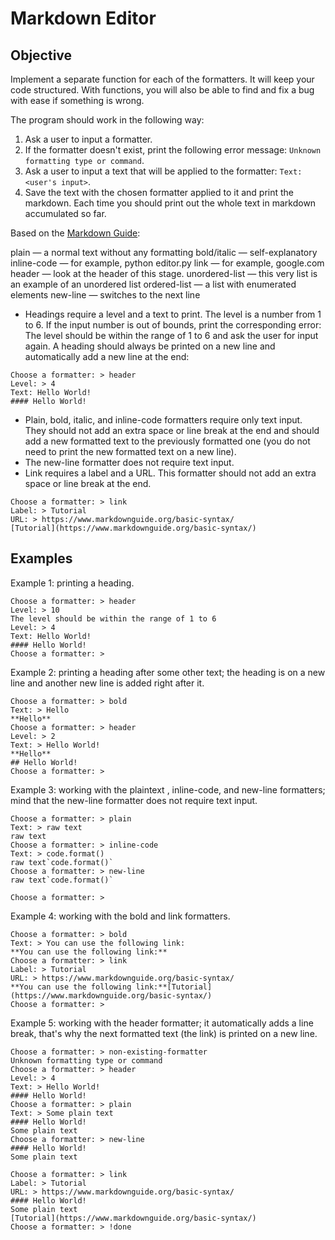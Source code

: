 # Markdown Editor

## Objective

Implement a separate function for each of the formatters. It will keep your code structured. With functions, you will also be able to find and fix a bug with ease if something is wrong.

The program should work in the following way:

1. Ask a user to input a formatter.
2. If the formatter doesn't exist, print the following error message: `Unknown formatting type or command`.
3. Ask a user to input a text that will be applied to the formatter: `Text: <user's input>`.
4. Save the text with the chosen formatter applied to it and print the markdown. Each time you should print out the whole text in markdown accumulated so far.

Based on the [Markdown Guide](https://www.markdownguide.org/basic-syntax/):

plain — a normal text without any formatting
bold/italic — self-explanatory
inline-code — for example, python editor.py
link — for example, google.com
header — look at the header of this stage.
unordered-list — this very list is an example of an unordered list
ordered-list — a list with enumerated elements
new-line — switches to the next line

- Headings require a level and a text to print. The level is a number from 1 to 6. If the input number is out of bounds, print the corresponding error: The level should be within the range of 1 to 6 and ask the user for input again. A heading should always be printed on a new line and automatically add a new line at the end:
```commandline
Choose a formatter: > header
Level: > 4
Text: Hello World!
#### Hello World!
```
- Plain, bold, italic, and inline-code formatters require only text input. They should not add an extra space or line break at the end and should add a new formatted text to the previously formatted one (you do not need to print the new formatted text on a new line).
- The new-line formatter does not require text input.
- Link requires a label and a URL. This formatter should not add an extra space or line break at the end.
```commandline
Choose a formatter: > link
Label: > Tutorial
URL: > https://www.markdownguide.org/basic-syntax/
[Tutorial](https://www.markdownguide.org/basic-syntax/)
```

## Examples

Example 1: printing a heading.

```commandline
Choose a formatter: > header
Level: > 10
The level should be within the range of 1 to 6
Level: > 4
Text: Hello World!
#### Hello World!
Choose a formatter: > 
```

Example 2: printing a heading after some other text; the heading is on a new line and another new line is added right after it.

```commandline
Choose a formatter: > bold
Text: > Hello
**Hello**
Choose a formatter: > header
Level: > 2
Text: > Hello World!
**Hello**
## Hello World!
Choose a formatter: >
``````
Example 3: working with the plaintext , inline-code, and new-line formatters; mind that the new-line formatter does not require text input.

```commandline
Choose a formatter: > plain
Text: > raw text
raw text
Choose a formatter: > inline-code
Text: > code.format()
raw text`code.format()`
Choose a formatter: > new-line
raw text`code.format()`

Choose a formatter: >
```

Example 4: working with the bold and link formatters.

```commandline
Choose a formatter: > bold
Text: > You can use the following link:
**You can use the following link:**
Choose a formatter: > link
Label: > Tutorial
URL: > https://www.markdownguide.org/basic-syntax/
**You can use the following link:**[Tutorial](https://www.markdownguide.org/basic-syntax/)
Choose a formatter: >
```
Example 5: working with the header formatter; it automatically adds a line break, that's why the next formatted text (the link) is printed on a new line.
```commandline
Choose a formatter: > non-existing-formatter
Unknown formatting type or command
Choose a formatter: > header
Level: > 4
Text: > Hello World!
#### Hello World!
Choose a formatter: > plain
Text: > Some plain text
#### Hello World!
Some plain text
Choose a formatter: > new-line
#### Hello World!
Some plain text

Choose a formatter: > link
Label: > Tutorial
URL: > https://www.markdownguide.org/basic-syntax/
#### Hello World!
Some plain text
[Tutorial](https://www.markdownguide.org/basic-syntax/)
Choose a formatter: > !done
```